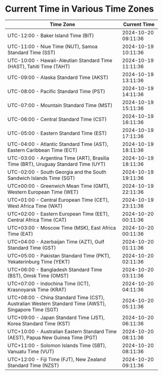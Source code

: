 # Current Time in Various Time Zones

| Time Zone | Current Time |
|-----------|--------------|
| UTC-12:00 - Baker Island Time (BIT) | 2024-10-20 09:11:36 |
| UTC-11:00 - Niue Time (NUT), Samoa Standard Time (SST) | 2024-10-19 10:11:36 |
| UTC-10:00 - Hawaii-Aleutian Standard Time (HAST), Tahiti Time (TAHT) | 2024-10-19 11:11:36 |
| UTC-09:00 - Alaska Standard Time (AKST) | 2024-10-19 13:11:36 |
| UTC-08:00 - Pacific Standard Time (PST) | 2024-10-19 14:11:36 |
| UTC-07:00 - Mountain Standard Time (MST) | 2024-10-19 15:11:36 |
| UTC-06:00 - Central Standard Time (CST) | 2024-10-19 16:11:36 |
| UTC-05:00 - Eastern Standard Time (EST) | 2024-10-19 17:11:36 |
| UTC-04:00 - Atlantic Standard Time (AST), Eastern Caribbean Time (ECT) | 2024-10-19 18:11:36 |
| UTC-03:00 - Argentina Time (ART), Brasília Time (BRT), Uruguay Standard Time (UYT) | 2024-10-19 18:11:36 |
| UTC-02:00 - South Georgia and the South Sandwich Islands Time (SGT) | 2024-10-19 19:11:36 |
| UTC±00:00 - Greenwich Mean Time (GMT), Western European Time (WET) | 2024-10-19 22:11:36 |
| UTC+01:00 - Central European Time (CET), West Africa Time (WAT) | 2024-10-19 23:11:36 |
| UTC+02:00 - Eastern European Time (EET), Central Africa Time (CAT) | 2024-10-20 00:11:36 |
| UTC+03:00 - Moscow Time (MSK), East Africa Time (EAT) | 2024-10-20 00:11:36 |
| UTC+04:00 - Azerbaijan Time (AZT), Gulf Standard Time (GST) | 2024-10-20 01:11:36 |
| UTC+05:00 - Pakistan Standard Time (PKT), Yekaterinburg Time (YEKT) | 2024-10-20 02:11:36 |
| UTC+06:00 - Bangladesh Standard Time (BST), Omsk Time (OMST) | 2024-10-20 03:11:36 |
| UTC+07:00 - Indochina Time (ICT), Krasnoyarsk Time (KRAT) | 2024-10-20 04:11:36 |
| UTC+08:00 - China Standard Time (CST), Australian Western Standard Time (AWST), Singapore Time (SGT) | 2024-10-20 05:11:36 |
| UTC+09:00 - Japan Standard Time (JST), Korea Standard Time (KST) | 2024-10-20 06:11:36 |
| UTC+10:00 - Australian Eastern Standard Time (AEST), Papua New Guinea Time (PGT) | 2024-10-20 08:11:36 |
| UTC+11:00 - Solomon Islands Time (SBT), Vanuatu Time (VUT) | 2024-10-20 08:11:36 |
| UTC+12:00 - Fiji Time (FJT), New Zealand Standard Time (NZST) | 2024-10-20 09:11:36 |
